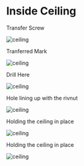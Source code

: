 # Inside Ceiling

Transfer Screw

![ceiling](assets/ceiling-01.JPG)

Tranferred Mark

![ceiling](assets/ceiling-02.JPG)

Drill Here

![ceiling](assets/ceiling-03.JPG)

Hole lining up with the rivnut

![ceiling](assets/ceiling-04.JPG)

Holding the ceiling in place

![ceiling](assets/ceiling-05.JPG)

Holding the ceiling in place

![ceiling](assets/ceiling-06.JPG)